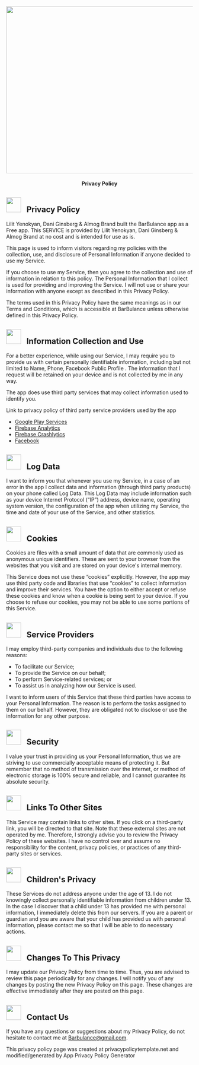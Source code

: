 <h1 align="center">
   <img src="https://user-images.githubusercontent.com/54279376/72726880-30e80f00-3b92-11ea-8702-1cc239831247.png" height="450" width="600"> <br>
</h1>

<p align="center">
  <strong>Privacy Policy</strong><br>
</p>

## <img src="https://user-images.githubusercontent.com/54279376/72727611-09924180-3b94-11ea-8121-c62543ab062b.png" height="40" width="40"> &nbsp;&nbsp;Privacy Policy 

Lilit Yenokyan, Dani Ginsberg & Almog Brand built the BarBulance app as a Free app. This SERVICE is provided by Lilit Yenokyan, Dani Ginsberg & Almog Brand at no cost and is intended for use as is. 


This page is used to inform visitors regarding my policies with the collection, use, and disclosure of Personal Information if anyone decided to use my Service. 


If you choose to use my Service, then you agree to the collection and use of information in relation to this policy. The Personal Information that I collect is used for providing and improving the Service. I will not use or share your information with anyone except as described in this Privacy Policy. 


The terms used in this Privacy Policy have the same meanings as in our Terms and Conditions, which is accessible at BarBulance unless otherwise defined in this Privacy Policy. 


## <img src="https://user-images.githubusercontent.com/54279376/72727611-09924180-3b94-11ea-8121-c62543ab062b.png" height="40" width="40"> &nbsp;&nbsp;Information Collection and Use 

For a better experience, while using our Service, I may require you to provide us with certain personally identifiable information, including but not limited to Name, Phone, Facebook Public Profile . The information that I request will be retained on your device and is not collected by me in any way. 


The app does use third party services that may collect information used to identify you. 


Link to privacy policy of third party service providers used by the app 
* [Google Play Services](https://policies.google.com/privacy)
* [Firebase Analytics](https://firebase.google.com/policies/analytics)
* [Firebase Crashlytics](https://firebase.google.com/terms/crashlytics)
* [Facebook](https://www.facebook.com/about/privacy)



## <img src="https://user-images.githubusercontent.com/54279376/72727611-09924180-3b94-11ea-8121-c62543ab062b.png" height="40" width="40"> &nbsp;&nbsp;Log Data

I want to inform you that whenever you use my Service, in a case of an error in the app I collect data and information (through third party products) on your phone called Log Data. This Log Data may include information such as your device Internet Protocol (“IP”) address, device name, operating system version, the configuration of the app when utilizing my Service, the time and date of your use of the Service, and other statistics. 


## <img src="https://user-images.githubusercontent.com/54279376/72727611-09924180-3b94-11ea-8121-c62543ab062b.png" height="40" width="40"> &nbsp;&nbsp;Cookies

Cookies are files with a small amount of data that are commonly used as anonymous unique identifiers. These are sent to your browser from the websites that you visit and are stored on your device's internal memory. 


This Service does not use these “cookies” explicitly. However, the app may use third party code and libraries that use “cookies” to collect information and improve their services. You have the option to either accept or refuse these cookies and know when a cookie is being sent to your device. If you choose to refuse our cookies, you may not be able to use some portions of this Service. 


## <img src="https://user-images.githubusercontent.com/54279376/72727611-09924180-3b94-11ea-8121-c62543ab062b.png" height="40" width="40"> &nbsp;&nbsp;Service Providers

I may employ third-party companies and individuals due to the following reasons: 
* To facilitate our Service; 
* To provide the Service on our behalf; 
* To perform Service-related services; or 
* To assist us in analyzing how our Service is used. 


I want to inform users of this Service that these third parties have access to your Personal Information. The reason is to perform the tasks assigned to them on our behalf. However, they are obligated not to disclose or use the information for any other purpose. 


## <img src="https://user-images.githubusercontent.com/54279376/72727611-09924180-3b94-11ea-8121-c62543ab062b.png" height="40" width="40"> &nbsp;&nbsp;Security

I value your trust in providing us your Personal Information, thus we are striving to use commercially acceptable means of protecting it. But remember that no method of transmission over the internet, or method of electronic storage is 100% secure and reliable, and I cannot guarantee its absolute security. 


## <img src="https://user-images.githubusercontent.com/54279376/72727611-09924180-3b94-11ea-8121-c62543ab062b.png" height="40" width="40"> &nbsp;&nbsp;Links To Other Sites

This Service may contain links to other sites. If you click on a third-party link, you will be directed to that site. Note that these external sites are not operated by me. Therefore, I strongly advise you to review the Privacy Policy of these websites. I have no control over and assume no responsibility for the content, privacy policies, or practices of any third- party sites or services. 


## <img src="https://user-images.githubusercontent.com/54279376/72727611-09924180-3b94-11ea-8121-c62543ab062b.png" height="40" width="40"> &nbsp;&nbsp;Children's Privacy

These Services do not address anyone under the age of 13. I do not knowingly collect personally identifiable information from children under 13. In the case I discover that a child under 13 has provided me with personal information, I immediately delete this from our servers. If you are a parent or guardian and you are aware that your child has provided us with personal information, please contact me so that I will be able to do necessary actions. 


## <img src="https://user-images.githubusercontent.com/54279376/72727611-09924180-3b94-11ea-8121-c62543ab062b.png" height="40" width="40"> &nbsp;&nbsp;Changes To This Privacy

I may update our Privacy Policy from time to time. Thus, you are advised to review this page periodically for any changes. I will notify you of any changes by posting the new Privacy Policy on this page. These changes are effective immediately after they are posted on this page. 


## <img src="https://user-images.githubusercontent.com/54279376/72727611-09924180-3b94-11ea-8121-c62543ab062b.png" height="40" width="40"> &nbsp;&nbsp;Contact Us

If you have any questions or suggestions about my Privacy Policy, do not hesitate to contact me at Barbulance@gmail.com. 




This privacy policy page was created at privacypolicytemplate.net and modified/generated by App Privacy Policy Generator 
